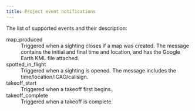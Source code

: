 ```yaml
---
title: Project event notifications
---
```


The list of supported
events and their description:

<dl>
<dt>map_produced</dt>
<dd>Triggered when a sighting closes if a map was created. The message contains the initial and final time and location, and has the Google Earth KML file attached.</dd>
<dt>spotted_in_flight</dt>
<dd>Triggered when a sighting is opened. The message includes the time/location/ICAO/callsign.</dd>
<dt>takeoff_start</dt>
<dd>Triggered when a takeoff first begins.</dd>
<dt>takeoff_complete</dt>
<dd>Triggered when a takeoff is complete.</dd>
</dl>
